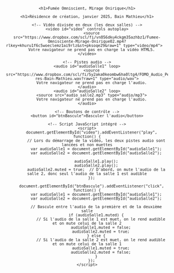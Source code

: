 <html lang="fr">
<head>
    <meta charset="UTF-8">
    <meta name="viewport" content="width=device-width, initial-scale=1.0">
    <title>PLAY</title>
    <style>
        body {
            font-family: Arial, sans-serif;
            text-align: center;
            padding: 16px;
            font-size: 12px;
        }
        video {
            width: 100%;
            max-width: 2000px;
        }
        button {
            margin: 30px;
            padding: 20px;
            font-size: 12px;
        }
    </style>
</head>
<body>

    <h1>Fumée Omniscient, Mirage Onirique</h1>

    <h1>Résidence de création, janvier 2025, Bain Mathieu</h1>

    <!-- Vidéo divisée en deux (les deux salles) -->
    <video id="video" controls autoplay>
        <source src="https://www.dropbox.com/scl/fi/vn856dku4ckgm35azhbz1/Fumee-Omnisciente-Mirage-Onirique02.mp4?rlkey=khuru1f6c5woeclemz1ai9rlz&st=pksoqe29&raw=1" type="video/mp4">    
        Votre navigateur ne prend pas en charge la vidéo HTML5.
    </video>

    <!-- Pistes audio -->
    <audio id="audioSalle1" loop>
        <source src="https://www.dropbox.com/scl/fi/5y2aka0keombw6ha0ltg4/FOMO_Audio_Perfo-res-Bain-Mathieu.wav?raw=1" type="audio/wav">
        Votre navigateur ne prend pas en charge l'audio.
    </audio>
    <audio id="audioSalle2" loop>
        <source src="audio_salle2.mp3" type="audio/mp3">
        Votre navigateur ne prend pas en charge l'audio.
    </audio>

    <!-- Boutons de contrôle -->
    <button id="btnBascule">Basculer l'audio</button>

    <!-- Script JavaScript intégré -->
    <script>
        document.getElementById("video").addEventListener("play", function() {
            // Lors du démarrage de la vidéo, les deux pistes audio sont lancées et non muettes
            var audioSalle1 = document.getElementById("audioSalle1");
            var audioSalle2 = document.getElementById("audioSalle2");

            audioSalle1.play();
            audioSalle2.play();
            audioSalle2.muted = true;  // D'abord, on mute l'audio de la salle 2, donc seul l'audio de la salle 1 est audible
        });

        document.getElementById("btnBascule").addEventListener("click", function() {
            var audioSalle1 = document.getElementById("audioSalle1");
            var audioSalle2 = document.getElementById("audioSalle2");

            // Bascule entre l'audio de la première et de la deuxième salle
            if (audioSalle1.muted) {
                // Si l'audio de la salle 1 est muet, on le rend audible et on mute celui de la salle 2
                audioSalle1.muted = false;
                audioSalle2.muted = true;
            } else {
                // Si l'audio de la salle 2 est muet, on le rend audible et on mute celui de la salle 1
                audioSalle1.muted = true;
                audioSalle2.muted = false;
            }
        });
    </script>
</body>
</html>
